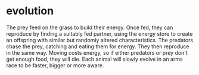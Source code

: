 # evolution
The prey feed on the grass to build their energy. Once fed, they can reproduce by finding a suitably fed partner, using the energy store to create an offspring with similar but randomly altered characteristics.
The predators chase the prey, catching and eating them for energy. They then reproduce in the same way.
Moving costs energy, so if either predators or prey don't get enough food, they will die.
Each animal will slowly evolve in an arms race to be faster, bigger or more aware.
